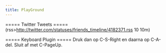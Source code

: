 ```yaml
---
title: PlayGround
---
```


===== Twitter Tweets =====
(rss>http://twitter.com/statuses/friends_timeline/4182371.rss 10 10m)

===== Keyboard Plugin =====
Druk dan op <key>C-S-Right</key> en daarna op <key>C-A-del</key>. Sluit af met <key>C-PageUp</key>.
